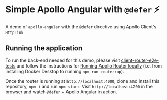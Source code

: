 # Simple Apollo Angular with `@defer` ⚡️

A demo of `apollo-angular` with the `@defer` directive using Apollo Client's `HttpLink`.

## Running the application

To run the back-end needed for this demo, please visit [client-router-e2e-tests](https://github.com/apollographql/client-router-e2e-tests) and follow the instructions for [Running Apollo Router locally](https://github.com/apollographql/client-router-e2e-tests?tab=readme-ov-file#running-apollo-router-and-cypress-tests-locally) (i.e. from installing Docker Desktop to running `npm run router:up`).

Once the router is running at `http://localhost:4000`, clone and install this repository, `npm i` and run `npm start`. Visit `http://localhost:4200` in the browser and watch `@defer` + Apollo Angular in action.
